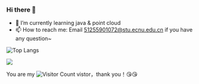 ### Hi there 👋

<!--
**baby-penguin/baby-penguin** is a ✨ _special_ ✨ repository because its `README.md` (this file) appears on your GitHub profile.

Here are some ideas to get you started:

- 🔭 I’m currently working on ...
- 🌱 I’m currently learning ...
- 👯 I’m looking to collaborate on ...
- 🤔 I’m looking for help with ...
- 💬 Ask me about ...
- 📫 How to reach me: ...
- 😄 Pronouns: ...
- ⚡ Fun fact: ...
-->
- 🌱 I’m currently learning java & point cloud
- 📫 How to reach me: Email 51255901072@stu.ecnu.edu.cn if you have any question~

![Top Langs](https://github-readme-stats.vercel.app/api/top-langs/?username=baby-penguin&layout=compact&theme=tokyonight)

![](https://github-readme-stats.vercel.app/api?username=baby-penguin&show_icons=true&theme=transparent)

You are my  ![Visitor Count](https://profile-counter.glitch.me/baby-penguin/count.svg)  vistor，thank you！:kissing_heart::kissing_heart:

